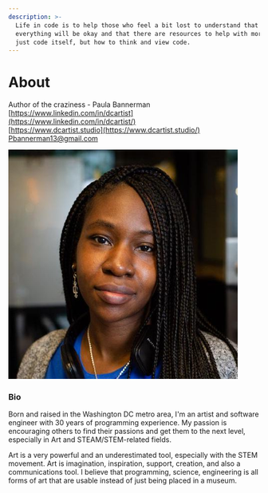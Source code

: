 ```yaml
---
description: >-
  Life in code is to help those who feel a bit lost to understand that
  everything will be okay and that there are resources to help with more than
  just code itself, but how to think and view code.
---
```


# About

Author of the craziness - Paula Bannerman  
[https://www.linkedin.com/in/dcartist](https://www.linkedin.com/in/dcartist/)  
[https://www.dcartist.studio](https://www.dcartist.studio/)  
Pbannerman13@gmail.com  




![](.gitbook/assets/dcartist.jpeg)

### Bio

Born and raised in the Washington DC metro area, I'm an artist and software engineer with 30 years of programming experience. My passion is encouraging others to find their passions and get them to the next level, especially in Art and STEAM/STEM-related fields.   
  
Art is a very powerful and an underestimated tool, especially with the STEM movement. Art is imagination, inspiration, support, creation, and also a communications tool. I believe that programming, science, engineering is all forms of art that are usable instead of just being placed in a museum.

